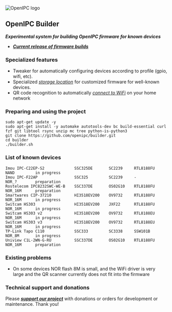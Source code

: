 ![OpenIPC logo][logo]

## OpenIPC Builder
**_Experimental system for building OpenIPC firmware for known devices_**
- **_[Current release of firmware builds](https://github.com/OpenIPC/builder/releases/tag/latest)_**


### Specialized features

- Tweaker for automatically configuring devices according to profile (gpio, wifi, etc).
- Specialized _[storage location](https://github.com/OpenIPC/builder/releases/tag/latest)_ for customized firmware for well-known devices.
- QR code recognition to automatically _[connect to WiFi](https://openipc.org/tools/qr-code-generator)_ on your home network


### Preparing and using the project

```
sudo apt-get update -y
sudo apt-get install -y automake autotools-dev bc build-essential curl fzf git libtool rsync unzip mc tree python-is-python3
git clone https://github.com/openipc/builder.git
cd builder
./builder.sh
```

### List of known devices

```
Imou IPC-C22EP-S2             SSC325DE       SC2239     RTL8188FU     NAND         in progress
Imou IPC-F22AP                SSC325         SC2239     -             NOR_?        preparation
Rostelecom IPC8232SWC-WE-B    SSC337DE       OS02G10    RTL8188FU     NOR_16M      preparation
Smartwares CIP-37210          HI3518EV200    OV9732     RTL8188FU     NOR_16M      in progress
Switcam HS303                 HI3518EV200    JXF22      RTL8188FU     NOR_16M      in progress
Switcam HS303 v2              HI3518EV200    OV9732     RTL8188EU     NOR_16M      in progress
Switcam HS303 v3              HI3518EV200    OV9732     RTL8188EU     NOR_16M      in progress
TP-Link Tapo C110             SSC333         SC3338     SSW101B       NOR_8M       in progress
Uniview C1L-2WN-G-RU          SSC337DE       OS02G10    RTL8188FU     NOR_16M      preparation

```


### Existing problems

- On some devices NOR flash 8M is small, and the WiFi driver is very large and the QR scanner currently does not fit into the firmware


### Technical support and donations

Please **_[support our project](https://openipc.org/support-open-source)_** with donations or orders for development or maintenance. Thank you!


[logo]: https://openipc.org/assets/openipc-logo-black.svg

